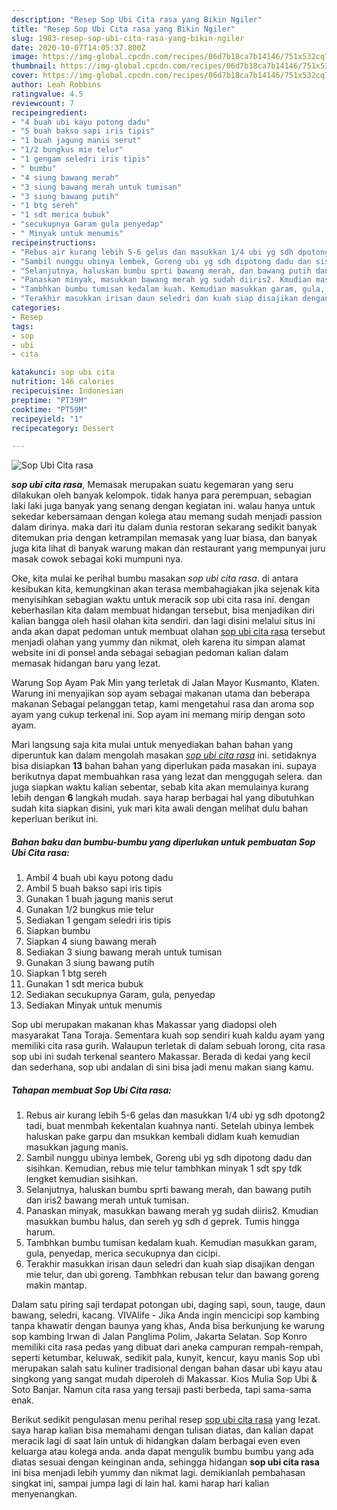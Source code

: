 ```yaml
---
description: "Resep Sop Ubi Cita rasa yang Bikin Ngiler"
title: "Resep Sop Ubi Cita rasa yang Bikin Ngiler"
slug: 1983-resep-sop-ubi-cita-rasa-yang-bikin-ngiler
date: 2020-10-07T14:05:37.800Z
image: https://img-global.cpcdn.com/recipes/06d7b18ca7b14146/751x532cq70/sop-ubi-cita-rasa-foto-resep-utama.jpg
thumbnail: https://img-global.cpcdn.com/recipes/06d7b18ca7b14146/751x532cq70/sop-ubi-cita-rasa-foto-resep-utama.jpg
cover: https://img-global.cpcdn.com/recipes/06d7b18ca7b14146/751x532cq70/sop-ubi-cita-rasa-foto-resep-utama.jpg
author: Leah Robbins
ratingvalue: 4.5
reviewcount: 7
recipeingredient:
- "4 buah ubi kayu potong dadu"
- "5 buah bakso sapi iris tipis"
- "1 buah jagung manis serut"
- "1/2 bungkus mie telur"
- "1 gengam seledri iris tipis"
- " bumbu"
- "4 siung bawang merah"
- "3 siung bawang merah untuk tumisan"
- "3 siung bawang putih"
- "1 btg sereh"
- "1 sdt merica bubuk"
- "secukupnya Garam gula penyedap"
- " Minyak untuk menumis"
recipeinstructions:
- "Rebus air kurang lebih 5-6 gelas dan masukkan 1/4 ubi yg sdh dpotong2 tadi, buat menmbah kekentalan kuahnya nanti. Setelah ubinya lembek haluskan pake garpu dan msukkan kembali didlam kuah kemudian masukkan jagung manis."
- "Sambil nunggu ubinya lembek, Goreng ubi yg sdh dipotong dadu dan sisihkan. Kemudian, rebus mie telur tambhkan minyak 1 sdt spy tdk lengket kemudian sisihkan."
- "Selanjutnya, haluskan bumbu sprti bawang merah, dan bawang putih dan iris2 bawang merah untuk tumisan."
- "Panaskan minyak, masukkan bawang merah yg sudah diiris2. Kmudian masukkan bumbu halus, dan sereh yg sdh d geprek. Tumis hingga harum."
- "Tambhkan bumbu tumisan kedalam kuah. Kemudian masukkan garam, gula, penyedap, merica secukupnya dan cicipi."
- "Terakhir masukkan irisan daun seledri dan kuah siap disajikan dengan mie telur, dan ubi goreng. Tambhkan rebusan telur dan bawang goreng makin mantap."
categories:
- Resep
tags:
- sop
- ubi
- cita

katakunci: sop ubi cita 
nutrition: 146 calories
recipecuisine: Indonesian
preptime: "PT39M"
cooktime: "PT59M"
recipeyield: "1"
recipecategory: Dessert

---
```



![Sop Ubi Cita rasa](https://img-global.cpcdn.com/recipes/06d7b18ca7b14146/751x532cq70/sop-ubi-cita-rasa-foto-resep-utama.jpg)

<b><i>sop ubi cita rasa</i></b>, Memasak merupakan suatu kegemaran yang seru dilakukan oleh banyak kelompok. tidak hanya para perempuan, sebagian laki laki juga banyak yang senang dengan kegiatan ini. walau hanya untuk sekedar kebersamaan dengan kolega atau memang sudah menjadi passion dalam dirinya. maka dari itu dalam dunia restoran sekarang sedikit banyak ditemukan pria dengan ketrampilan memasak yang luar biasa, dan banyak juga kita lihat di banyak warung makan dan restaurant yang mempunyai juru masak cowok sebagai koki mumpuni nya.

Oke, kita mulai ke perihal bumbu masakan <i>sop ubi cita rasa</i>. di antara kesibukan kita, kemungkinan akan terasa membahagiakan jika sejenak kita menyisihkan sebagian waktu untuk meracik sop ubi cita rasa ini. dengan keberhasilan kita dalam membuat hidangan tersebut, bisa menjadikan diri kalian bangga oleh hasil olahan kita sendiri. dan lagi disini melalui situs ini anda akan dapat pedoman untuk membuat olahan <u>sop ubi cita rasa</u> tersebut menjadi olahan yang yummy dan nikmat, oleh karena itu simpan alamat website ini di ponsel anda sebagai sebagian pedoman kalian dalam memasak hidangan baru yang lezat.

Warung Sop Ayam Pak Min yang terletak di Jalan Mayor Kusmanto, Klaten. Warung ini menyajikan sop ayam sebagai makanan utama dan beberapa makanan Sebagai pelanggan tetap, kami mengetahui rasa dan aroma sop ayam yang cukup terkenal ini. Sop ayam ini memang mirip dengan soto ayam.


Mari langsung saja kita mulai untuk menyediakan bahan bahan yang diperuntuk kan dalam mengolah masakan <u><i>sop ubi cita rasa</i></u> ini. setidaknya bisa disiapkan <b>13</b> bahan bahan yang diperlukan pada masakan ini. supaya berikutnya dapat membuahkan rasa yang lezat dan menggugah selera. dan juga siapkan waktu kalian sebentar, sebab kita akan memulainya kurang lebih dengan <b>6</b> langkah mudah. saya harap berbagai hal yang dibutuhkan sudah kita siapkan disini, yuk mari kita awali dengan melihat dulu bahan keperluan berikut ini.

<!--inarticleads1-->

##### Bahan baku dan bumbu-bumbu yang diperlukan untuk pembuatan Sop Ubi Cita rasa:

1. Ambil 4 buah ubi kayu potong dadu
1. Ambil 5 buah bakso sapi iris tipis
1. Gunakan 1 buah jagung manis serut
1. Gunakan 1/2 bungkus mie telur
1. Sediakan 1 gengam seledri iris tipis
1. Siapkan  bumbu
1. Siapkan 4 siung bawang merah
1. Sediakan 3 siung bawang merah untuk tumisan
1. Gunakan 3 siung bawang putih
1. Siapkan 1 btg sereh
1. Gunakan 1 sdt merica bubuk
1. Sediakan secukupnya Garam, gula, penyedap
1. Sediakan  Minyak untuk menumis


Sop ubi merupakan makanan khas Makassar yang diadopsi oleh masyarakat Tana Toraja. Sementara kuah sop sendiri kuah kaldu ayam yang memiliki cita rasa gurih. Walaupun terletak di dalam sebuah lorong, cita rasa sop ubi ini sudah terkenal seantero Makassar. Berada di kedai yang kecil dan sederhana, sop ubi andalan di sini bisa jadi menu makan siang kamu. 

<!--inarticleads2-->

##### Tahapan membuat Sop Ubi Cita rasa:

1. Rebus air kurang lebih 5-6 gelas dan masukkan 1/4 ubi yg sdh dpotong2 tadi, buat menmbah kekentalan kuahnya nanti. Setelah ubinya lembek haluskan pake garpu dan msukkan kembali didlam kuah kemudian masukkan jagung manis.
1. Sambil nunggu ubinya lembek, Goreng ubi yg sdh dipotong dadu dan sisihkan. Kemudian, rebus mie telur tambhkan minyak 1 sdt spy tdk lengket kemudian sisihkan.
1. Selanjutnya, haluskan bumbu sprti bawang merah, dan bawang putih dan iris2 bawang merah untuk tumisan.
1. Panaskan minyak, masukkan bawang merah yg sudah diiris2. Kmudian masukkan bumbu halus, dan sereh yg sdh d geprek. Tumis hingga harum.
1. Tambhkan bumbu tumisan kedalam kuah. Kemudian masukkan garam, gula, penyedap, merica secukupnya dan cicipi.
1. Terakhir masukkan irisan daun seledri dan kuah siap disajikan dengan mie telur, dan ubi goreng. Tambhkan rebusan telur dan bawang goreng makin mantap.


Dalam satu piring saji terdapat potongan ubi, daging sapi, soun, tauge, daun bawang, seledri, kacang. VIVAlife - Jika Anda ingin mencicipi sop kambing tanpa khawatir dengan baunya yang khas, Anda bisa berkunjung ke warung sop kambing Irwan di Jalan Panglima Polim, Jakarta Selatan. Sop Konro memiliki cita rasa pedas yang dibuat dari aneka campuran rempah-rempah, seperti ketumbar, keluwak, sedikit pala, kunyit, kencur, kayu manis Sop ubi merupakan salah satu kuliner tradisional dengan bahan dasar ubi kayu atau singkong yang sangat mudah diperoleh di Makassar. Kios Mulia Sop Ubi &amp; Soto Banjar. Namun cita rasa yang tersaji pasti berbeda, tapi sama-sama enak. 

Berikut sedikit pengulasan menu perihal resep <u>sop ubi cita rasa</u> yang lezat. saya harap kalian bisa memahami dengan tulisan diatas, dan kalian dapat meracik lagi di saat lain untuk di hidangkan dalam berbagai even even keluarga atau kolega anda. anda dapat mengulik bumbu bumbu yang ada diatas sesuai dengan keinginan anda, sehingga hidangan <b>sop ubi cita rasa</b> ini bisa menjadi lebih yummy dan nikmat lagi. demikianlah pembahasan singkat ini, sampai jumpa lagi di lain hal. kami harap hari kalian menyenangkan.
